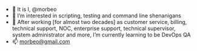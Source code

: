 - 👋 It is I, @morbeo
- 👀 I’m interested in scripting, testing and command line shenanigans
- 📖 After working [for almost two decades] as customer service, billing, technical support, NOC, enterprise support, technical supervisor, system administrator and more, I’m currently learning to be DevOps QA
- 📫 morbeo@gmail.com
